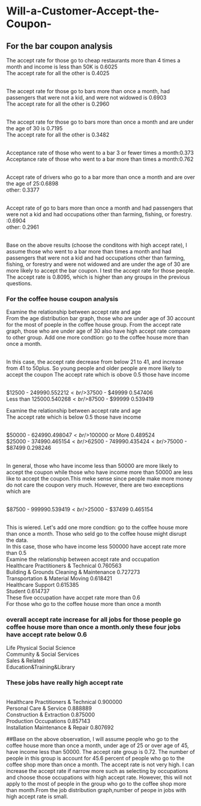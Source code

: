 # Will-a-Customer-Accept-the-Coupon-

## For the bar coupon analysis
The accept rate for those go to cheap restaurants more than 4 times a month and income is less than 50K is 0.6025
<br />The accept rate for all the other is 0.4025

<br />The accept rate for those go to bars more than once a month, had passengers that were not a kid, and were not widowed is 0.6903
<br />The accept rate for all the other is 0.2960

<br />The accept rate for those go to bars more than once a month and are under the age of 30 is 
0.7195
<br />The accept rate for all the other is 0.3482


<br />Acceptance rate of those who went to a bar 3 or fewer times a month:0.373
<br />Acceptance rate of those who went to a bar more than times a month:0.762


<br />Accept rate of drivers who go to a bar more than once a month and are over the age of 25:0.6898
<br />other: 0.3377


<br />Accept rate of go to bars more than once a month and had passengers that were not a kid and had occupations other than farming, fishing, or forestry. :0.6904
<br />other: 0.2961



<br />  Base on the above results (choose the conditons with high accept rate), I assume those who went to a bar more than times a month and had passengers that were not a kid and had occupations other than farming, fishing, or forestry and were not widowed and are under the age of 30 are more likely to accept the bar coupon. I test the accept rate for those people. The accept rate is 0.8095, which is higher than any groups in the previous questions.


### For the coffee house coupon analysis

Examine the relationship between accept rate and age
<br />From the age distribution bar graph, those who are under age of 30 account for the most of poeple in the coffee house group. From the accept rate graph, those who are under age of 30 also have high accept rate compare to other group. Add one more condtion: go to the coffee house more than once a month.

<br /> In this case, the accept rate decrease from below 21 to 41, and increase from 41 to 50plus. So young people and older people are more likely to accept the coupon
The accept rate which is obove 0.5 those have income 

<br />$12500 - $24999     0.552212
<br />$37500 - $49999     0.547406
<br />Less than $12500    0.540268
<br />$87500 - $99999     0.539419

Examine the relationship between accept rate and age
<br />The accept rate which is below 0.5 those have income 

<br />$50000 - $62499     0.498047
<br />$100000 or More     0.489524
<br />$25000 - $37499     0.465154
<br />$62500 - $74999     0.435424
<br />$75000 - $87499     0.298246

<br /> In general, those who have income less than 50000 are more likely to accept the coupon while those who have income more than 50000 are less like to accept the coupon.This meke sense since people make more money do not care the coupon very much. However, there are two execeptions which are 

<br />$87500 - $99999     0.539419
<br />$25000 - $37499     0.465154

<br />This is wiered. Let's add one more condtion: go to the coffee house more than once a month. Those who seld go to the coffee house might disrupt the data.
<br />In this case, those who have income less 500000 have accept rate more than 0.5
<br /> Examine the relationship between accept rate and occupation
<br />Healthcare Practitioners & Technical         0.760563
<br />Building & Grounds Cleaning & Maintenance    0.727273
<br />Transportation & Material Moving             0.618421
<br />Healthcare Support                           0.615385
<br />Student                                      0.614737
<br /> These five occupation have accpet rate more than 0.6
<br /> For those who go to the coffee house more than once a month
### overall accept rate increase for all jobs for those people go coffee house more than once a month.only these four jobs have accept rate below 0.6
Life Physical Social Science               
Community & Social Services                 
Sales & Related                             
Education&Training&Library 
### These jobs have really high accept rate
<br />Healthcare Practitioners & Technical        0.900000
<br />Personal Care & Service                     0.888889
<br />Construction & Extraction                   0.875000
<br />Production Occupations                      0.857143
<br />Installation Maintenance & Repair           0.807692     

##Base on the above observation, I will assume people who go to the coffee house more than once a month, under age of 25 or over age of 45, have income less than 50000. The accept rate group is 0.72. The number of people in this group is account for 45.6 percent of people who go to the coffee shop more than once a month. The accept rate is not very high. I can increase the accept rate if narrow more such as selecting by occupations and choose those occupations with high accept rate. However, this will not apply to the most of people in the group who go to the coffee shop more than month.From the job distribution graph,number of peope in jobs with high accept rate is small.

